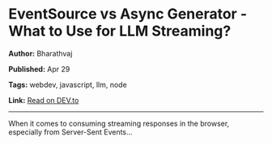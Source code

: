 # EventSource vs Async Generator - What to Use for LLM Streaming?

**Author:** Bharathvaj

**Published:** Apr 29

**Tags:** webdev, javascript, llm, node

**Link:** [Read on DEV.to](https://dev.to/bharathvaj_ganesan/eventsource-vs-async-generator-what-to-use-for-llm-streaming-39l3)

---

When it comes to consuming streaming responses in the browser, especially from Server-Sent Events...